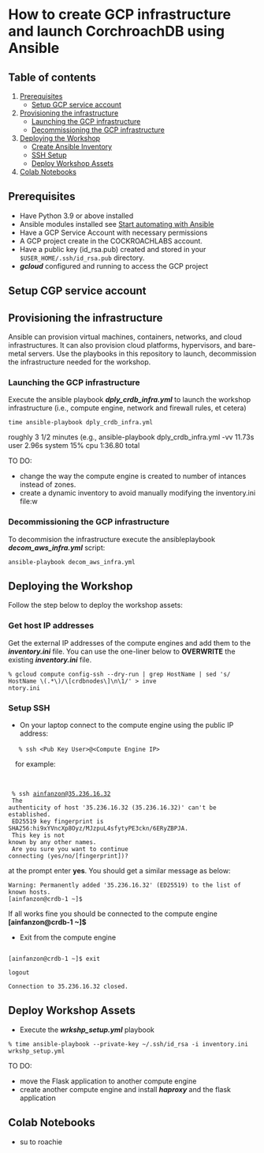 # How to create GCP infrastructure and launch CorchroachDB using Ansible

## Table of contents

1. [Prerequisites](#prereq)
    - [Setup GCP service account](#service-Acct)
1. [Provisioning the infrastructure](#provision)
    - [Launching the GCP infrastructure](#launch)
    - [Decommissioning the GCP infrastructure](#launch)
1. [Deploying the Workshop](#workshop)
    - [Create Ansible Inventory](#inventory)
    - [SSH Setup](#ssh)
    - [Deploy Workshop Assets](#assets)
1. [Colab Notebooks](#colab)

## Prerequisites <a name="prereq"></a>

  - Have Python 3.9 or above installed
  - Ansible modules installed see [Start automating with Ansible](https://docs.ansible.com/ansible/latest/getting_started/get_started_ansible.html)
  - Have a GCP Service Account with necessary permissions
  - A GCP project create in the COCKROACHLABS account.
  - Have a public key (id_rsa.pub) created and stored in your `$USER_HOME/.ssh/id_rsa.pub` directory.
  - _**gcloud**_ configured and running to access the GCP project 

## Setup CGP service account <a name="service-acct"></a>
## Provisioning the infrastructure <a name="provision"></a>

Ansible can provision virtual machines, containers, networks, and cloud infrastructures. It can also provision cloud platforms, hypervisors, and bare-metal servers. Use the playbooks in this repository to launch, decommission the infrastructure needed for the workshop.

### Launching the GCP infrastructure  <a name="launch"></a>

Execute the ansible playbook _**dply_crdb_infra.yml**_ to launch the workshop infrastructure (i.e., compute engine, network and firewall rules, et cetera)

```
time ansible-playbook dply_crdb_infra.yml
```

roughly 3 1/2 minutes (e.g., ansible-playbook dply\_crdb\_infra.yml -vv  11.73s user 2.96s system 15% cpu 1:36.80 total

TO DO: 
- change the way the compute engine is created to number of intances instead of zones.
- create a dynamic inventory to avoid manually modifying the inventory.ini file:w

### Decommissioning the GCP infrastructure  <a name="launch"></a>

To decommision the infrastructure execute the ansibleplaybook _**decom_aws_infra.yml**_ script:

```
ansible-playbook decom_aws_infra.yml
```

## Deploying the Workshop <a name="workshop"></a>

Follow the step below to deploy the workshop assets:


### Get host IP addresses <a name="inventory"></a>

Get the external IP addresses of the compute engines and add them to the _**inventory.ini**_ file. You can use the one-liner below to **OVERWRITE** the existing _**inventory.ini**_ file.

```
% gcloud compute config-ssh --dry-run | grep HostName | sed 's/    HostName \(.*\)/\[crdbnodes\]\n\1/' > inve
ntory.ini
```

### Setup SSH <a name="ssh"></a>

- On your laptop connect to the compute engine using the public IP address:

&emsp;<code>
% ssh \<Pub Key User>@\<Compute Engine IP>
</code>

&emsp;for example:

&emsp;<p><code>
% ssh ainfanzon@35.236.16.32<br>
The authenticity of host '35.236.16.32 (35.236.16.32)' can't be established.<br>
ED25519 key fingerprint is SHA256:hi9xYVncXp8Oyz/MJzpuL4sfytyPE3ckn/6ERyZBPJA.<br>
This key is not known by any other names.<br>
Are you sure you want to continue connecting (yes/no/[fingerprint])?
</code></p>

at the prompt enter **yes**.  You should get a similar message as below:

```
Warning: Permanently added '35.236.16.32' (ED25519) to the list of known hosts.
[ainfanzon@crdb-1 ~]$
```

If all works fine you should be connected to the compute engine **[ainfanzon@crdb-1 ~]$**


- Exit from the compute engine

<code>
[ainfanzon@crdb-1 ~]$ exit<br>
logout<br>
Connection to 35.236.16.32 closed.
</code>

## Deploy Workshop Assets <a name="assets"></a>

- Execute the _**wrkshp_setup.yml**_ playbook

```
% time ansible-playbook --private-key ~/.ssh/id_rsa -i inventory.ini wrkshp_setup.yml 
```

TO DO:

- move the Flask application to another compute engine
- create another compute engine and install _**haproxy**_ and the flask application

## Colab Notebooks <a name="colab"></a>

- su to roachie





